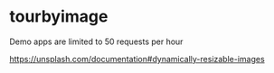 ﻿# tourbyimage
Demo apps are limited to 50 requests per hour

https://unsplash.com/documentation#dynamically-resizable-images
